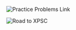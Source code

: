 ![Practice Problems Link](https://docs.google.com/document/d/17VKHcRQlT46ktvtmh6Rjnr5ou4FYODBHASIqXrOVPpc/edit?tab=t.0)

![Road to XPSC](https://docs.google.com/document/d/1nRYfsV6vOqOySiqLn8IxxH7hIVxYfYcWUEyy8aydCPk/edit?tab=t.0)